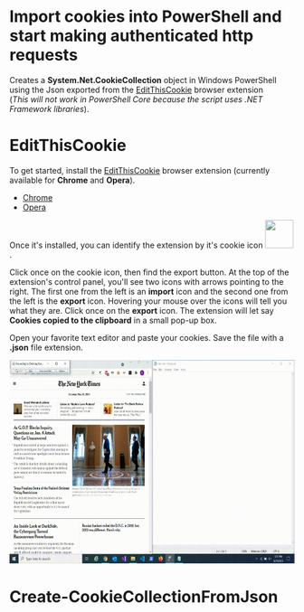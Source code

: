 # Import cookies into PowerShell and start making authenticated http requests  
Creates a **System.Net.CookieCollection** object in Windows PowerShell using the Json exported from the [EditThisCookie](https://www.editthiscookie.com) browser extension  
(*This will not work in PowerShell Core because the script uses .NET Framework libraries*).  

# EditThisCookie
To get started, install the [EditThisCookie](https://www.editthiscookie.com) browser extension (currently available for **Chrome** and **Opera**).  
   - [Chrome](https://chrome.google.com/webstore/detail/editthiscookie/fngmhnnpilhplaeedifhccceomclgfbg)
   - [Opera](https://addons.opera.com/en/extensions/details/edit-this-cookie)  

Once it's installed, you can identify the extension by it's cookie icon <img height=50 width=50 src="https://cdn.editthiscookie.com/images/cookie_v1.png">.  

Click once on the cookie icon, then find the export button. At the top of the extension's control panel, you'll see two icons with arrows pointing to the right. The first one from the left is an **import** icon and the second one from the left is the **export** icon. Hovering your mouse over the icons will tell you what they are. Click once on the **export** icon. The extension will let say **Cookies copied to the clipboard** in a small pop-up box.  

Open your favorite text editor and paste your cookies. Save the file with a **.json** file extension.  

<img width=640 height=360 src="https://raw.githubusercontent.com/nstevens1040/Create-CookieCollectionFromJson/main/.gitignore/3.gif">

# Create-CookieCollectionFromJson  
